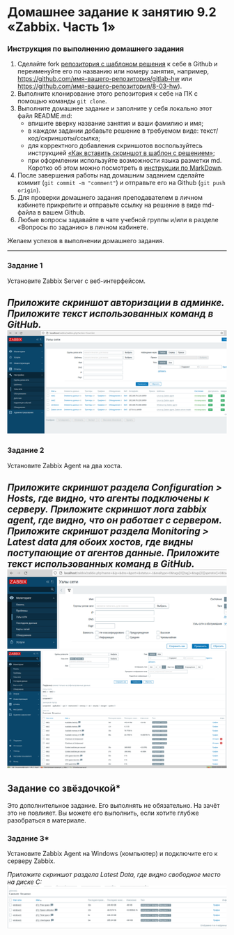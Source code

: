 # Домашнее задание к занятию 9.2 «Zabbix. Часть 1»


### Инструкция по выполнению домашнего задания

1. Сделайте fork [репозитория c шаблоном решения](https://github.com/netology-code/sys-pattern-homework) к себе в Github и переименуйте его по названию или номеру занятия, например, https://github.com/имя-вашего-репозитория/gitlab-hw или https://github.com/имя-вашего-репозитория/8-03-hw).
2. Выполните клонирование этого репозитория к себе на ПК с помощью команды `git clone`.
3. Выполните домашнее задание и заполните у себя локально этот файл README.md:
   - впишите вверху название занятия и ваши фамилию и имя;
   - в каждом задании добавьте решение в требуемом виде: текст/код/скриншоты/ссылка;
   - для корректного добавления скриншотов воспользуйтесь инструкцией [«Как вставить скриншот в шаблон с решением»](https://github.com/netology-code/sys-pattern-homework/blob/main/screen-instruction.md);
   - при оформлении используйте возможности языка разметки md. Коротко об этом можно посмотреть в [инструкции по MarkDown](https://github.com/netology-code/sys-pattern-homework/blob/main/md-instruction.md).
4. После завершения работы над домашним заданием сделайте коммит (`git commit -m "comment"`) и отправьте его на Github (`git push origin`).
5. Для проверки домашнего задания преподавателем в личном кабинете прикрепите и отправьте ссылку на решение в виде md-файла в вашем Github.
6. Любые вопросы задавайте в чате учебной группы и/или в разделе «Вопросы по заданию» в личном кабинете.

Желаем успехов в выполнении домашнего задания.

 ---

### Задание 1 

Установите Zabbix Server с веб-интерфейсом.

*Приложите скриншот авторизации в админке.*
*Приложите текст использованных команд в GitHub.*
![alt text](https://github.com/m5xt/9-2-hw/blob/srlb-14/img/pic1.png)
---

### Задание 2 

Установите Zabbix Agent на два хоста.

*Приложите скриншот раздела Configuration > Hosts, где видно, что агенты подключены к серверу.*
*Приложите скриншот лога zabbix agent, где видно, что он работает с сервером.*
*Приложите скриншот раздела Monitoring > Latest data для обоих хостов, где видны поступающие от агентов данные.*
*Приложите текст использованных команд в GitHub.*
![alt text](https://github.com/m5xt/9-2-hw/blob/srlb-14/img/pic2.png)
![alt text](https://github.com/m5xt/9-2-hw/blob/srlb-14/img/pic3.png)
---
## Задание со звёздочкой*

Это дополнительное задание. Его выполнять не обязательно. На зачёт это не повлияет. Вы можете его выполнить, если хотите глубже разобраться в материале.

### Задание 3* 

Установите Zabbix Agent на Windows (компьютер) и подключите его к серверу Zabbix.

*Приложите скриншот раздела Latest Data, где видно свободное место на диске C:*
![alt text](https://github.com/m5xt/9-2-hw/blob/srlb-14/img/pic4.png)

